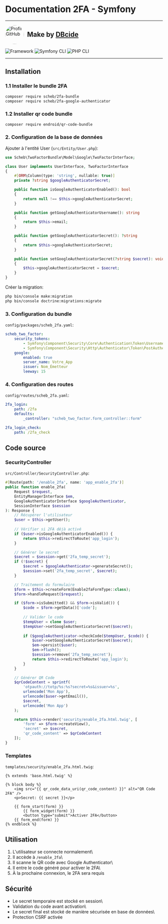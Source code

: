 # Documentation 2FA - Symfony

---

<div style="display: flex; align-items: center; gap: 10px;">

  <a href="https://github.com/DBcide">
    <img src="https://avatars.githubusercontent.com/DBcide?s=100" alt="Profil GitHub" style="border-radius:50%; width:60px; height:60px;">
  </a>

  <h2 style="margin: 0;">
    Make by <a href="https://github.com/DBcide">DBcide</a>
  </h2>

</div>

![Framework](https://img.shields.io/badge/Framework-Symfony-000000?logo=symfony&logoColor=white)
![Symfony CLI](https://img.shields.io/badge/Symfony_CLI-5.12.0-brightgreen?logo=symfony)
![PHP CLI](https://img.shields.io/badge/PHP_CLI-8.4.8-777bb4?logo=php&logoColor=white)

---

## Installation

### 1.1 Installer le bundle 2FA

``` bash
composer require scheb/2fa-bundle
composer require scheb/2fa-google-authenticator
```

### 1.2 Installer qr code bundle

``` bash
composer require endroid/qr-code-bundle
```

### 2. Configuration de la base de données

Ajouter à l'entité User (`src/Entity/User.php`):

``` php
use Scheb\TwoFactorBundle\Model\Google\TwoFactorInterface;

class User implements UserInterface, TwoFactorInterface
{
    #[ORM\Column(type: 'string', nullable: true)]
    private ?string $googleAuthenticatorSecret;

    public function isGoogleAuthenticatorEnabled(): bool
    {
        return null !== $this->googleAuthenticatorSecret;
    }

    public function getGoogleAuthenticatorUsername(): string
    {
        return $this->email;
    }

    public function getGoogleAuthenticatorSecret(): ?string
    {
        return $this->googleAuthenticatorSecret;
    }

    public function setGoogleAuthenticatorSecret(?string $secret): void
    {
        $this->googleAuthenticatorSecret = $secret;
    }
}
```

Créer la migration:

``` bash
php bin/console make:migration
php bin/console doctrine:migrations:migrate
```

### 3. Configuration du bundle

`config/packages/scheb_2fa.yaml`:

``` yaml
scheb_two_factor:
    security_tokens:
        - Symfony\Component\Security\Core\Authentication\Token\UsernamePasswordToken
        - Symfony\Component\Security\Http\Authenticator\Token\PostAuthenticationToken
    google:
        enabled: true
        server_name: Votre_App
        issuer: Nom_Émetteur
        leeway: 15
```

### 4. Configuration des routes

`config/routes/scheb_2fa.yaml`:

``` yaml
2fa_login:
    path: /2fa
    defaults:
        _controller: "scheb_two_factor.form_controller::form"

2fa_login_check:
    path: /2fa_check
```

## Code source

### SecurityController

`src/Controller/SecurityController.php`:

``` php
#[Route(path: '/enable_2fa', name: 'app_enable_2fa')]
public function enable_2fa(
    Request $request,
    EntityManagerInterface $em,
    GoogleAuthenticatorInterface $googleAuthenticator,
    SessionInterface $session
): Response {
    // Récupérer l'utilisateur
    $user = $this->getUser();
    
    // Vérifier si 2FA déjà activé
    if ($user->isGoogleAuthenticatorEnabled()) {
        return $this->redirectToRoute('app_login');
    }

    // Générer le secret
    $secret = $session->get('2fa_temp_secret');
    if (!$secret) {
        $secret = $googleAuthenticator->generateSecret();
        $session->set('2fa_temp_secret', $secret);
    }

    // Traitement du formulaire
    $form = $this->createForm(Enable2faFormType::class);
    $form->handleRequest($request);

    if ($form->isSubmitted() && $form->isValid()) {
        $code = $form->getData()['code'];
        
        // Valider le code
        $tempUser = clone $user;
        $tempUser->setGoogleAuthenticatorSecret($secret);
        
        if ($googleAuthenticator->checkCode($tempUser, $code)) {
            $user->setGoogleAuthenticatorSecret($secret);
            $em->persist($user);
            $em->flush();
            $session->remove('2fa_temp_secret');
            return $this->redirectToRoute('app_login');
        }
    }

    // Générer QR Code
    $qrCodeContent = sprintf(
        'otpauth://totp/%s:%s?secret=%s&issuer=%s',
        urlencode('Mon App'),
        urlencode($user->getEmail()),
        $secret,
        urlencode('Mon App')
    );

    return $this->render('security/enable_2fa.html.twig', [
        'form' => $form->createView(),
        'secret' => $secret,
        'qr_code_content' => $qrCodeContent
    ]);
}
```

### Templates

`templates/security/enable_2fa.html.twig`:

``` twig
{% extends 'base.html.twig' %}

{% block body %}
    <img src="{{ qr_code_data_uri(qr_code_content) }}" alt="QR Code 2FA" />
    <p>Secret: {{ secret }}</p>

    {{ form_start(form) }}
        {{ form_widget(form) }}
        <button type="submit">Activer 2FA</button>
    {{ form_end(form) }}
{% endblock %}
```

## Utilisation

1.  L'utilisateur se connecte normalement\
2.  Il accède à `/enable_2fa`\
3.  Il scanne le QR code avec Google Authenticator\
4.  Il entre le code généré pour activer le 2FA\
5.  À la prochaine connexion, le 2FA sera requis

## Sécurité

-   Le secret temporaire est stocké en session\
-   Validation du code avant activation\
-   Le secret final est stocké de manière sécurisée en base de données\
-   Protection CSRF activée

